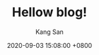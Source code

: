---
title: Hellow blog!
author: Kang San
date: 2020-09-03 15:08:00 +0800
categories: [Blogging, Tutorial]
tags: [writing]
---